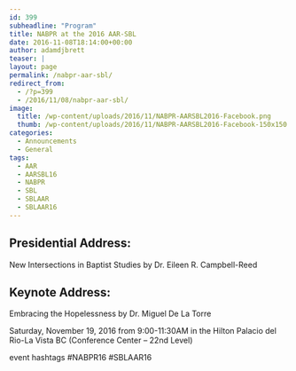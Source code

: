 ```yaml
---
id: 399
subheadline: "Program"
title: NABPR at the 2016 AAR-SBL
date: 2016-11-08T18:14:00+00:00
author: adamdjbrett
teaser: |
layout: page
permalink: /nabpr-aar-sbl/
redirect_from:
  - /?p=399
  - /2016/11/08/nabpr-aar-sbl/
image:
  title: /wp-content/uploads/2016/11/NABPR-AARSBL2016-Facebook.png
  thumb: /wp-content/uploads/2016/11/NABPR-AARSBL2016-Facebook-150x150.png
categories:
  - Announcements
  - General
tags:
  - AAR
  - AARSBL16
  - NABPR
  - SBL
  - SBLAAR
  - SBLAAR16
---
```



## Presidential Address:

New Intersections in Baptist Studies by Dr. Eileen R. Campbell-Reed

## Keynote Address:

Embracing the Hopelessness by Dr. Miguel De La Torre

Saturday, November 19, 2016 from 9:00-11:30AM in the Hilton Palacio del Rio-La Vista BC (Conference Center &#8211; 22nd Level)

event hashtags #NABPR16 #SBLAAR16
